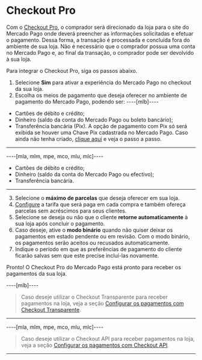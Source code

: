 # Checkout Pro
 
Com o [Checkout Pro](/developers/pt/docs/checkout-pro/landing), o comprador será direcionado da loja para o site do Mercado Pago onde deverá preencher as informações solicitadas e efetuar o pagamento. Dessa forma, a transação é processada e concluída fora do ambiente de sua loja. Não é necessário que o comprador possua uma conta no Mercado Pago e, ao final da transação, o comprador pode ser devolvido à sua loja.
 
Para integrar o Checkout Pro, siga os passos abaixo.
 
1. Selecione **Sim** para ativar a experiência do Mercado Pago no checkout da sua loja. 
2. Escolha os meios de pagamento que deseja oferecer no ambiente de pagamento do Mercado Pago, podendo ser: 
 ----[mlb]---- 
 * Cartões de débito e crédito; 
 * Dinheiro (saldo da conta do Mercado Pago ou boleto bancário); 
 * Transferência bancária (Pix). A opção de pagamento com Pix só será exibida se houver uma Chave Pix cadastrada no Mercado Pago. Caso ainda não tenha criado, [clique aqui](https://www.youtube.com/watch?v=60tApKYVnkA) e veja o passo a passo.
 ------------ 
----[mla, mlm, mpe, mco, mlu, mlc]---- 
 * Cartões de débito e crédito;
 * Dinheiro (saldo da conta do Mercado Pago ou efectivo);
 * Transferência bancária. 
  ------------
3. Selecione o **máximo de parcelas** que deseja oferecer em sua loja.
4. [Configure](https://www.mercadopago[FAKER][URL][DOMAIN]/costs-section#from-section=menu) a tarifa que será paga em cada compra e também ofereça parcelas sem acréscimos para seus clientes.
5. Selecione se deseja ou não que o cliente **retorne automaticamente** à sua loja após concluir o pagamento.
6. Caso deseje, ative o **modo binário** quando não quiser deixar os pagamentos em estado pendente ou em revisão. Com o modo binário, os pagamentos serão aceitos ou recusados automaticamente.
7. Indique o período em que as preferências de pagamento do cliente ficarão salvas sem que este precise incluí-las novamente.

Pronto! O Checkout Pro do Mercado Pago está pronto para receber os pagamentos da sua loja.

----[mlb]---- 
> Caso deseje utilizar o Checkout Transparente para receber pagamentos na loja, veja a seção [Configurar os pagamentos com Checkout Transparente](/developers/pt/docs/prestashop/payment-configuration/checkout-api/introduction).
------------

----[mla, mlm, mpe, mco, mlu, mlc]---- 
> Caso deseje utilizar o Checkout API para receber pagamentos na loja, veja a seção [Configurar os pagamentos com Checkout API](/developers/pt/docs/prestashop/payment-configuration/checkout-api/introduction).
------------